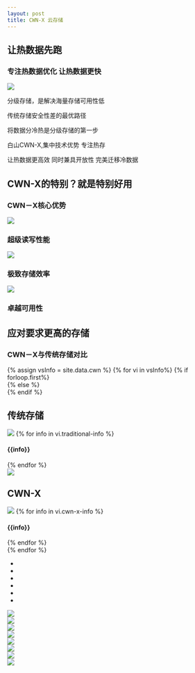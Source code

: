 ```yaml
---
layout: post
title: CWN-X 云存储
---
```


<div class="col-xs-12 col-sm-6 mar-t-100">
    <div class="products-head">
        <h2>让热数据先跑</h2>
        <h3>专注热数据优化 让热数据更快 </h3>
        <img src="{{ site.baseurl }}public/image/cwn/cwn-01.png">
    </div>
</div>
<div class="col-xs-12 col-sm-6 mar-t-100">
    <div class="service-head">
        <p>分级存储，是解决海量存储可用性低</p>
        <p>传统存储安全性差的最优路径</p>
        <p>将数据分冷热是分级存储的第一步</p>
        <p>白山CWN-X,集中技术优势 专注热存</p>
        <p>让热数据更高效 同时兼具开放性 完美迁移冷数据 </p>
    </div>
</div>
<div class="clean"></div>
<div class="bottom-100 hidden-xs"></div>
<div class="ccx-h">
    <h2>CWN-X的特别？就是特别好用</h2>
    <h3>CWN－X核心优势</h3>
</div>
<div class="col-xs-4 cwn-special">
    <img src="{{ site.baseurl }}public/image/cwn/cwn-02.png">
    <h3>超级读写性能</h3>
</div>
<div class="col-xs-4 cwn-special">
    <img src="{{ site.baseurl }}public/image/cwn/cwn-03.png">
    <h3>极致存储效率</h3>
</div>
<div class="col-xs-4 cwn-special">
    <img src="{{ site.baseurl }}public/image/cwn/cwn-04.png">
    <h3>卓越可用性</h3>
</div>
<div class="clean"></div>
<div class="bottom-100 hidden-xs"></div>
<div class="cwn-compare">
    <div class="ccx-h">
        <h2>应对要求更高的存储</h2>
        <h3>CWN－X与传统存储对比</h3>
    </div>
    <div class="">
        <div class="ccx-gd">
            {% assign vsInfo = site.data.cwn %}
            {% for vi in vsInfo%}
            {% if forloop.first%}
            <div class="ccx-dy ccx-dy-first slider">   
            {% else %}
            <div class="ccx-dy slider">
            {% endif %}
                <div class="col-xs-5 color-4">
                    <h2>传统存储</h2>
                    <img src="{{ site.baseurl }}public/image/cwn/{{vi.traditional-img}}">
                    {% for info in vi.traditional-info %}
                    <h4>{{info}}</h4>
                    {% endfor %}
                </div>
                <div class="col-xs-2">
                    <img class="img-vs hidden-xs" src="{{ site.baseurl }}public/image/cdn/cdn-vs.jpg">
                    <div class="visible-xs shadow-line"></div>
                </div>
                <div class="col-xs-5 ccx-second">
                    <h2>CWN-X</h2>
                    <img src="{{ site.baseurl }}public/image/cwn/{{vi.cwn-x-img}}">
                    {% for info in vi.cwn-x-info %}
                    <h4>{{info}}</h4>
                    {% endfor %}
                </div>
                <div class="clean"></div>
            </div>
            {% endfor %}
        </div>
        <div class="ccx-btn slider-btn">
            <ul>
                <li class="ccx-btn-hover"></li>
                <li></li>
                <li></li>
                <li></li>
                <li></li>
                <li></li>
            </ul>
        </div>
        <div class="clean"></div>
    </div>
</div>
<div class="bottom-100 hidden-xs"></div>
<div class="">
    <div class="col-xs-3">
        <img src="{{ site.baseurl }}public/image/cwn/cwn-17.jpg">
    </div>
    <div class="col-xs-3">
        <img src="{{ site.baseurl }}public/image/cwn/cwn-18.jpg">
    </div>
    <div class="col-xs-3">
        <img src="{{ site.baseurl }}public/image/cwn/cwn-19.jpg">
    </div>
    <div class="col-xs-3">
        <img src="{{ site.baseurl }}public/image/cwn/cwn-20.jpg">
    </div>
    <div class="col-xs-3">
        <img src="{{ site.baseurl }}public/image/cwn/cwn-21.jpg">
    </div>
    <div class="col-xs-3">
        <img src="{{ site.baseurl }}public/image/cwn/cwn-22.jpg">
    </div>
    <div class="col-xs-3">
        <img src="{{ site.baseurl }}public/image/cwn/cwn-23.jpg">
    </div>
    <div class="col-xs-3">
        <img src="{{ site.baseurl }}public/image/cwn/cwn-24.jpg">
    </div>
    <div class="clean"></div>
</div>
